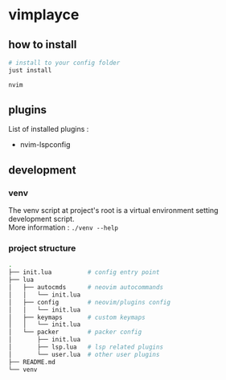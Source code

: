 # vimplayce

## how to install
```sh
# install to your config folder
just install

nvim
```

## plugins
List of installed plugins :
- nvim-lspconfig

## development
### venv
The venv script at project's root is a virtual environment setting development script.  
More information : `./venv --help`

### project structure
```sh
.
├── init.lua          # config entry point
├── lua
│   ├── autocmds      # neovim autocommands
│   │   └── init.lua 
│   ├── config        # neovim/plugins config
│   │   └── init.lua
│   ├── keymaps       # custom keymaps
│   │   └── init.lua
│   └── packer        # packer config
│       ├── init.lua
│       ├── lsp.lua   # lsp related plugins
│       └── user.lua  # other user plugins
├── README.md
└── venv
```
